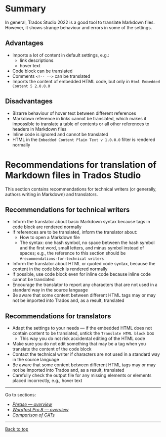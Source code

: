 # Summary

In general, Trados Studio 2022 is a good tool to translate Markdown files. However, it shows strange behaviour and errors in some of the settings.

## Advantages

- Imports a lot of content in default settings, e.g.:
	- link descriptions
	- hover text
- Code block can be translated
- Comments `<!-- -->` can be translated
- Imports the content of embedded HTML code, but only in `Html Embedded Content 5 2.0.0.0`

## Disadvantages

- Bizarre behaviour of hover text between different references
- Markdown reference in links cannot be translated, which makes it impossible to translate a table of contents or all other references to headers in Markdown files
- Inline code is ignored and cannot be translated
- HTML in the `Embedded Content Plain Text v 1.0.0.0` filter is rendered normally

# Recommendations for translation of Markdown files in Trados Studio

This section contains recommendations for technical writers (or generally, authors writing in Markdown) and translators.

## Recommendations for technical writers

- Inform the translator about basic Markdown syntax because tags in code block are rendered normally
- If references are to be translated, inform the translator about:
	- How to open a Markdown file
	- The syntax: one hash symbol, no space between the hash symbol and the first word, small letters, and minus symbol instead of spaces; e.g., the reference to this section should be `#recommendations-for-technical writers`
- Inform the translator about HTML or quoted code syntax, because the content in the code block is rendered normally
- If possible, use code block even for inline code because inline code cannot be translated
- Encourage the translator to report any characters that are not used in a standard way in the source language
- Be aware that some content between different HTML tags may or may not be imported into Trados and, as a result, translated

## Recommendations for translators

- Adapt the settings to your needs — if the embedded HTML does not contain content to be translated, untick the `Translate HTML block` box
	- This way you do not risk accidental editing of the HTML code
- Make sure you do not edit something that may be a tag when you translate the content of the code block
- Contact the technical writer if characters are not used in a standard way in the source language
- Be aware that some content between different HTML tags may or may not be imported into Trados and, as a result, translated
- Carefully check the output file for any missing elements or elements placed incorrectly, e.g., hover text


---

Go to sections:
- [*Phrase — overview*](phrase-00-overview.md)
- [*Wordfast Pro 8 — overview*](wordfast-00-overview.md)
- [*Comparison of CATs*](top-comparison.md)

---
[Back to top](#summary)
